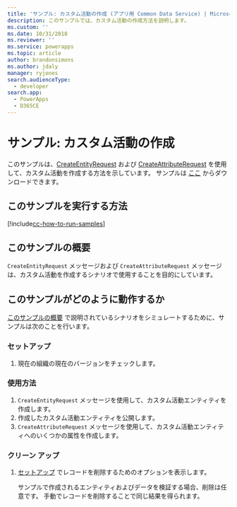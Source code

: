 ```yaml
---
title: 'サンプル: カスタム活動の作成 (アプリ用 Common Data Service) | Microsoft Docs'
description: このサンプルでは、カスタム活動の作成方法を説明します。
ms.custom: ''
ms.date: 10/31/2018
ms.reviewer: ''
ms.service: powerapps
ms.topic: article
author: brandonsimons
ms.author: jdaly
manager: ryjones
search.audienceType:
  - developer
search.app:
  - PowerApps
  - D365CE
---
```

# <a name="sample-create-a-custom-activity"></a>サンプル: カスタム活動の作成

このサンプルは、[CreateEntityRequest](https://docs.microsoft.com/en-us/dotnet/api/microsoft.xrm.sdk.messages.createentityrequest?view=dynamics-general-ce-9) および [CreateAttributeRequest](https://docs.microsoft.com/en-us/dotnet/api/microsoft.xrm.sdk.messages.createattributerequest?view=dynamics-general-ce-9) を使用して、カスタム活動を作成する方法を示しています。 サンプルは [ここ](https://github.com/Microsoft/PowerApps-Samples/tree/master/cds/orgsvc/C%23/CustomActivity) からダウンロードできます。 

## <a name="how-to-run-this-sample"></a>このサンプルを実行する方法

[!include[cc-how-to-run-samples](../../includes/cc-how-to-run-samples.md)]

## <a name="what-this-sample-does"></a>このサンプルの概要

`CreateEntityRequest` メッセージおよび `CreateAttributeRequest` メッセージは、カスタム活動を作成するシナリオで使用することを目的にしています。

## <a name="how-this-sample-works"></a>このサンプルがどのように動作するか

[このサンプルの概要](#what-this-sample-does) で説明されているシナリオをシミュレートするために、サンプルは次のことを行います。

### <a name="setup"></a>セットアップ

1. 現在の組織の現在のバージョンをチェックします。

### <a name="demonstrate"></a>使用方法

1. `CreateEntityRequest` メッセージを使用して、カスタム活動エンティティを作成します。
2. 作成したカスタム活動エンティティを公開します。
3. `CreateAttributeRequest` メッセージを使用して、カスタム活動エンティティへのいくつかの属性を作成します。

### <a name="clean-up"></a>クリーン アップ

1. [セットアップ](#setup) でレコードを削除するためのオプションを表示します。

    サンプルで作成されるエンティティおよびデータを検証する場合、削除は任意です。 手動でレコードを削除することで同じ結果を得られます。
